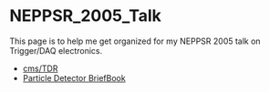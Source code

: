 # NEPPSR_2005_Talk
This page is to help me get organized for my NEPPSR 2005 talk
on Trigger/DAQ electronics.

 * [cms/TDR](http://cmsdoc.cern.ch/cms/TDR/)
 * [Particle Detector BriefBook](http://physics.web.cern.ch/Physics/ParticleDetector/BriefBook/)

